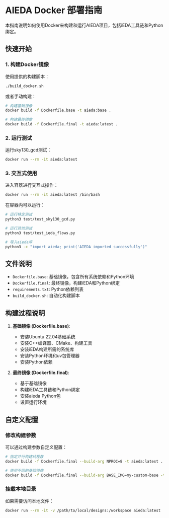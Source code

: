 # AIEDA Docker 部署指南

本指南说明如何使用Docker来构建和运行AIEDA项目，包括iEDA工具链和Python绑定。

## 快速开始

### 1. 构建Docker镜像

使用提供的构建脚本：

```bash
./build_docker.sh
```

或者手动构建：

```bash
# 构建基础镜像
docker build -f Dockerfile.base -t aieda:base .

# 构建最终镜像
docker build -f Dockerfile.final -t aieda:latest .
```

### 2. 运行测试

运行sky130_gcd测试：

```bash
docker run --rm -it aieda:latest
```

### 3. 交互式使用

进入容器进行交互式操作：

```bash
docker run --rm -it aieda:latest /bin/bash
```

在容器内可以运行：

```bash
# 运行特定测试
python3 test/test_sky130_gcd.py

# 运行其他测试
python3 test/test_ieda_flows.py

# 导入aieda库
python3 -c "import aieda; print('AIEDA imported successfully')"
```

## 文件说明

- `Dockerfile.base`: 基础镜像，包含所有系统依赖和Python环境
- `Dockerfile.final`: 最终镜像，构建iEDA和Python绑定
- `requirements.txt`: Python依赖列表
- `build_docker.sh`: 自动化构建脚本

## 构建过程说明

1. **基础镜像 (Dockerfile.base)**:
   - 安装Ubuntu 22.04基础系统
   - 安装C++编译器、CMake、构建工具
   - 安装iEDA构建所需的系统库
   - 安装Python环境和uv包管理器
   - 安装Python依赖

2. **最终镜像 (Dockerfile.final)**:
   - 基于基础镜像
   - 构建iEDA工具链和Python绑定
   - 安装aieda Python包
   - 设置运行环境

## 自定义配置

### 修改构建参数

可以通过构建参数自定义配置：

```bash
# 指定并行构建线程数
docker build -f Dockerfile.final --build-arg NPROC=8 -t aieda:latest .

# 使用不同的基础镜像
docker build -f Dockerfile.final --build-arg BASE_IMG=my-custom-base -t aieda:latest .
```

### 挂载本地目录

如果需要访问本地文件：

```bash
docker run --rm -it -v /path/to/local/designs:/workspace aieda:latest
```
